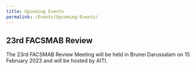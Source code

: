 ```yaml
---
title: Upcoming Events
permalink: /Events/Upcoming-Events/
---
```

## **23rd FACSMAB Review**
The 23rd FACSMAB Review Meeting will be held in Brunei Darussalam on 15 February 2023 and will be hosted by AITI.